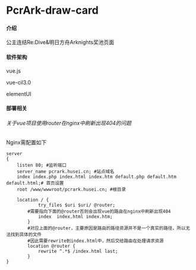 
# PcrArk-draw-card

#### 介绍
公主连结Re:Dive&明日方舟Arknights奖池页面

#### 软件架构
vue.js

vue-cil3.0

elementUI

#### 部署相关
###### 关于vue项目使用router在nginx中刷新出现404的问题
Nginx需配置如下

```nginx
server
{
    listen 80; #监听端口
    server_name pcrark.husei.cn; #站点域名
    index index.php index.html index.htm default.php default.htm default.html;# 首页设置
    root /www/wwwroot/pcrark.husei.cn; #根目录
    
    location / {
            try_files $uri $uri/ @router;
        #需要指向下面的@router否则会出现vue的路由在nginx中刷新出现404
            index  index.html index.htm;
        }
        #对应上面的@router，主要原因是路由的路径资源并不是一个真实的路径，所以无法找到具体的文件
        #因此需要rewrite到index.html中，然后交给路由在处理请求资源
        location @router {
            rewrite ^.*$ /index.html last;
        }
}
```


